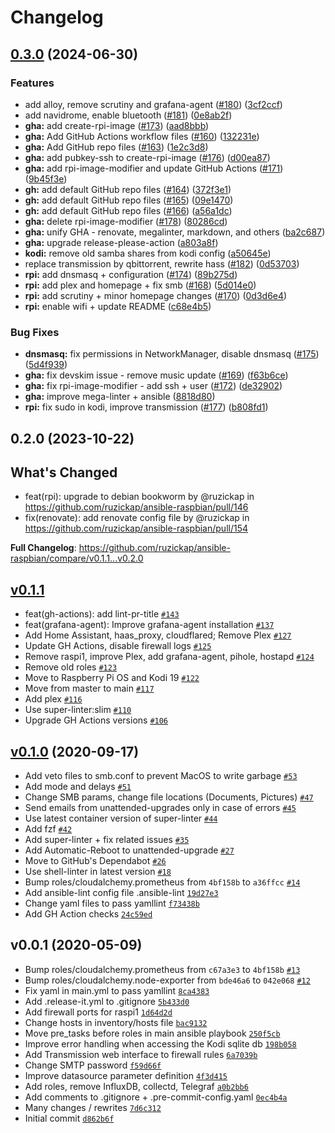 # Changelog

## [0.3.0](https://github.com/ruzickap/ansible-raspberry-pi-os/compare/v0.2.0...v0.3.0) (2024-06-30)


### Features

* add alloy, remove scrutiny and grafana-agent ([#180](https://github.com/ruzickap/ansible-raspberry-pi-os/issues/180)) ([3cf2ccf](https://github.com/ruzickap/ansible-raspberry-pi-os/commit/3cf2ccfb00150fbe3cac986fcddfa00e787be97a))
* add navidrome, enable bluetooth ([#181](https://github.com/ruzickap/ansible-raspberry-pi-os/issues/181)) ([0e8ab2f](https://github.com/ruzickap/ansible-raspberry-pi-os/commit/0e8ab2fd05f6c4d134287e90e8e00b8cef179f4a))
* **gha:** add create-rpi-image ([#173](https://github.com/ruzickap/ansible-raspberry-pi-os/issues/173)) ([aad8bbb](https://github.com/ruzickap/ansible-raspberry-pi-os/commit/aad8bbbc40d87d641ab05f6ce1ff39c30a84f63f))
* **gha:** Add GitHub Actions workflow files ([#160](https://github.com/ruzickap/ansible-raspberry-pi-os/issues/160)) ([132231e](https://github.com/ruzickap/ansible-raspberry-pi-os/commit/132231e1cc1149b7029ced4b6f9b7b563e9af5ca))
* **gha:** Add GitHub repo files ([#163](https://github.com/ruzickap/ansible-raspberry-pi-os/issues/163)) ([1e2c3d8](https://github.com/ruzickap/ansible-raspberry-pi-os/commit/1e2c3d820d228b0934ffba528fd5c7d6f59d3693))
* **gha:** add pubkey-ssh to create-rpi-image ([#176](https://github.com/ruzickap/ansible-raspberry-pi-os/issues/176)) ([d00ea87](https://github.com/ruzickap/ansible-raspberry-pi-os/commit/d00ea87358fff7b1ce5e53ce64e30e85a5b21ad6))
* **gha:** add rpi-image-modifier and update GitHub Actions ([#171](https://github.com/ruzickap/ansible-raspberry-pi-os/issues/171)) ([9b45f3e](https://github.com/ruzickap/ansible-raspberry-pi-os/commit/9b45f3e3a1eb6a33efbad64fd0fcf96274294683))
* **gh:** add default GitHub repo files ([#164](https://github.com/ruzickap/ansible-raspberry-pi-os/issues/164)) ([372f3e1](https://github.com/ruzickap/ansible-raspberry-pi-os/commit/372f3e1c216e73f27794a6c7d7c5bc1793da4fc0))
* **gh:** add default GitHub repo files ([#165](https://github.com/ruzickap/ansible-raspberry-pi-os/issues/165)) ([09e1470](https://github.com/ruzickap/ansible-raspberry-pi-os/commit/09e14703e97c08c357137851c74f3e637e7b30ad))
* **gh:** add default GitHub repo files ([#166](https://github.com/ruzickap/ansible-raspberry-pi-os/issues/166)) ([a56a1dc](https://github.com/ruzickap/ansible-raspberry-pi-os/commit/a56a1dcb903402c224a4c6d130974353644cab69))
* **gha:** delete rpi-image-modifier ([#178](https://github.com/ruzickap/ansible-raspberry-pi-os/issues/178)) ([80286cd](https://github.com/ruzickap/ansible-raspberry-pi-os/commit/80286cde12fc6d930fe84298fcc45c00f83f87d4))
* **gha:** unify GHA - renovate, megalinter, markdown, and others ([ba2c687](https://github.com/ruzickap/ansible-raspberry-pi-os/commit/ba2c6870b9d9816025bdd15f143d7f91d3ce99c0))
* **gha:** upgrade release-please-action ([a803a8f](https://github.com/ruzickap/ansible-raspberry-pi-os/commit/a803a8f818d88ab22d949a698352286693f9ab24))
* **kodi:** remove old samba shares from kodi config ([a50645e](https://github.com/ruzickap/ansible-raspberry-pi-os/commit/a50645e29fa5204634a600b005a8d881b1a2ae43))
* replace transmission by qbittorrent, rewrite hass ([#182](https://github.com/ruzickap/ansible-raspberry-pi-os/issues/182)) ([0d53703](https://github.com/ruzickap/ansible-raspberry-pi-os/commit/0d537036f6ec53cd88c41702bb1e8e2141a9627c))
* **rpi:** add dnsmasq + configuration ([#174](https://github.com/ruzickap/ansible-raspberry-pi-os/issues/174)) ([89b275d](https://github.com/ruzickap/ansible-raspberry-pi-os/commit/89b275db1f6e3c241736a0ee7668a4fea6bf951a))
* **rpi:** add plex and homepage + fix smb ([#168](https://github.com/ruzickap/ansible-raspberry-pi-os/issues/168)) ([5d014e0](https://github.com/ruzickap/ansible-raspberry-pi-os/commit/5d014e0564cd5672b7de4693267ed1c223538df7))
* **rpi:** add scrutiny + minor homepage changes ([#170](https://github.com/ruzickap/ansible-raspberry-pi-os/issues/170)) ([0d3d6e4](https://github.com/ruzickap/ansible-raspberry-pi-os/commit/0d3d6e49ab105c90e558ce79679bb7e146d91bf8))
* **rpi:** enable wifi + update README ([c68e4b5](https://github.com/ruzickap/ansible-raspberry-pi-os/commit/c68e4b50e944033e71c48a08429256df578be741))


### Bug Fixes

* **dnsmasq:** fix permissions in NetworkManager, disable dnsmasq ([#175](https://github.com/ruzickap/ansible-raspberry-pi-os/issues/175)) ([5d4f939](https://github.com/ruzickap/ansible-raspberry-pi-os/commit/5d4f939e9e9595a73fcb4179b4a2a810789dc079))
* **gha:** fix devskim issue - remove music update ([#169](https://github.com/ruzickap/ansible-raspberry-pi-os/issues/169)) ([f63b6ce](https://github.com/ruzickap/ansible-raspberry-pi-os/commit/f63b6ced0e6a70e7324cab0a1297e44d12d3782b))
* **gha:** fix rpi-image-modifier - add ssh + user ([#172](https://github.com/ruzickap/ansible-raspberry-pi-os/issues/172)) ([de32902](https://github.com/ruzickap/ansible-raspberry-pi-os/commit/de3290257a5ec63a9c872f9125497e6514d5d09c))
* **gha:** improve mega-linter + ansible ([8818d80](https://github.com/ruzickap/ansible-raspberry-pi-os/commit/8818d802e2bace01488dc0c28b1b2ca75e5051a3))
* **rpi:** fix sudo in kodi, improve transmission ([#177](https://github.com/ruzickap/ansible-raspberry-pi-os/issues/177)) ([b808fd1](https://github.com/ruzickap/ansible-raspberry-pi-os/commit/b808fd172c1d70d85558df7cee2eafd727bf2a9a))

## 0.2.0 (2023-10-22)

## What's Changed
* feat(rpi): upgrade to debian bookworm by @ruzickap in https://github.com/ruzickap/ansible-raspbian/pull/146
* fix(renovate): add renovate config file by @ruzickap in https://github.com/ruzickap/ansible-raspbian/pull/154


**Full Changelog**: https://github.com/ruzickap/ansible-raspbian/compare/v0.1.1...v0.2.0

## [v0.1.1](https://github.com/ruzickap/ansible-raspbian/compare/v0.1.0...v0.1.1)

- feat(gh-actions): add lint-pr-title [`#143`](https://github.com/ruzickap/ansible-raspbian/pull/143)
- feat(grafana-agent): Improve grafana-agent installation [`#137`](https://github.com/ruzickap/ansible-raspbian/pull/137)
- Add Home Assistant, haas_proxy, cloudflared; Remove Plex [`#127`](https://github.com/ruzickap/ansible-raspbian/pull/127)
- Update GH Actions, disable firewall logs [`#125`](https://github.com/ruzickap/ansible-raspbian/pull/125)
- Remove raspi1, improve Plex, add grafana-agent, pihole, hostapd [`#124`](https://github.com/ruzickap/ansible-raspbian/pull/124)
- Remove old roles [`#123`](https://github.com/ruzickap/ansible-raspbian/pull/123)
- Move to Raspberry Pi OS and Kodi 19 [`#122`](https://github.com/ruzickap/ansible-raspbian/pull/122)
- Move from master to main [`#117`](https://github.com/ruzickap/ansible-raspbian/pull/117)
- Add plex [`#116`](https://github.com/ruzickap/ansible-raspbian/pull/116)
- Use super-linter:slim [`#110`](https://github.com/ruzickap/ansible-raspbian/pull/110)
- Upgrade GH Actions versions [`#106`](https://github.com/ruzickap/ansible-raspbian/pull/106)

## [v0.1.0](https://github.com/ruzickap/ansible-raspbian/compare/v0.0.1...v0.1.0) (2020-09-17)

- Add veto files to smb.conf to prevent MacOS to write garbage [`#53`](https://github.com/ruzickap/ansible-raspbian/pull/53)
- Add mode and delays [`#51`](https://github.com/ruzickap/ansible-raspbian/pull/51)
- Change SMB params, change file locations (Documents, Pictures) [`#47`](https://github.com/ruzickap/ansible-raspbian/pull/47)
- Send emails from unattended-upgrades only in case of errors [`#45`](https://github.com/ruzickap/ansible-raspbian/pull/45)
- Use latest container version of super-linter [`#44`](https://github.com/ruzickap/ansible-raspbian/pull/44)
- Add fzf [`#42`](https://github.com/ruzickap/ansible-raspbian/pull/42)
- Add super-linter + fix related issues [`#35`](https://github.com/ruzickap/ansible-raspbian/pull/35)
- Add Automatic-Reboot to unattended-upgrade [`#27`](https://github.com/ruzickap/ansible-raspbian/pull/27)
- Move to GitHub's Dependabot [`#26`](https://github.com/ruzickap/ansible-raspbian/pull/26)
- Use shell-linter in latest version [`#18`](https://github.com/ruzickap/ansible-raspbian/pull/18)
- Bump roles/cloudalchemy.prometheus from `4bf158b` to `a36ffcc` [`#14`](https://github.com/ruzickap/ansible-raspbian/pull/14)
- Add ansible-lint config file .ansible-lint [`19d27e3`](https://github.com/ruzickap/ansible-raspbian/commit/19d27e39ce99faeac0eef1b2ce9f9c78fb7819f1)
- Change yaml files to pass yamllint [`f73438b`](https://github.com/ruzickap/ansible-raspbian/commit/f73438b60ee7e57a7fab631f67eebdb35aa5c8a6)
- Add GH Action checks [`24c59ed`](https://github.com/ruzickap/ansible-raspbian/commit/24c59ed678a00b0b61207a62f9c99f6fc714b422)

## v0.0.1 (2020-05-09)

- Bump roles/cloudalchemy.prometheus from `c67a3e3` to `4bf158b` [`#13`](https://github.com/ruzickap/ansible-raspbian/pull/13)
- Bump roles/cloudalchemy.node-exporter from `bde46a6` to `042e068` [`#12`](https://github.com/ruzickap/ansible-raspbian/pull/12)
- Fix yaml in main.yml to pass yamllint [`8ca4383`](https://github.com/ruzickap/ansible-raspbian/commit/8ca4383599d98b3e92af23ec89baf6eb7b9f256c)
- Add .release-it.yml to .gitignore [`5b433d0`](https://github.com/ruzickap/ansible-raspbian/commit/5b433d047c0fb144320af6123f5ac26a6fb07bf9)
- Add firewall ports for raspi1 [`1d64d2d`](https://github.com/ruzickap/ansible-raspbian/commit/1d64d2d07d6e3291ae1c251a4e2f6603d35287bf)
- Change hosts in inventory/hosts file [`bac9132`](https://github.com/ruzickap/ansible-raspbian/commit/bac91327c6680cb39911910d92b997b6f9118b7c)
- Move pre_tasks before roles in main ansible playbook [`250f5cb`](https://github.com/ruzickap/ansible-raspbian/commit/250f5cb81c2ce4bb639da331a9c01f5f0f5f61d2)
- Improve error handling when accessing the Kodi sqlite db [`198b058`](https://github.com/ruzickap/ansible-raspbian/commit/198b058417f5b11c524b0dc1ebbe452f7342a779)
- Add Transmission web interface to firewall rules [`6a7039b`](https://github.com/ruzickap/ansible-raspbian/commit/6a7039ba546230092fda6a9d5dce65d7084756d2)
- Change SMTP password [`f59d66f`](https://github.com/ruzickap/ansible-raspbian/commit/f59d66f7c4c684df60908fd8ecfb89e81ccae741)
- Improve datasource parameter definition [`4f3d415`](https://github.com/ruzickap/ansible-raspbian/commit/4f3d415b420f536c5a3db4c0ec9e6d5dc02bc8a0)
- Add roles, remove InfluxDB, collectd, Telegraf [`a0b2bb6`](https://github.com/ruzickap/ansible-raspbian/commit/a0b2bb6e2b7650132b550973328d3a34b7142717)
- Add comments to .gitignore + .pre-commit-config.yaml [`0ec4b4a`](https://github.com/ruzickap/ansible-raspbian/commit/0ec4b4abec926f4a4c13742d9fe63cb65c376b6f)
- Many changes / rewrites [`7d6c312`](https://github.com/ruzickap/ansible-raspbian/commit/7d6c31241d01a674b86b793dd622f0eb2f392a77)
- Initial commit [`d862b6f`](https://github.com/ruzickap/ansible-raspbian/commit/d862b6f8b1156be6b9dd0e8871f242a39e2600ae)
